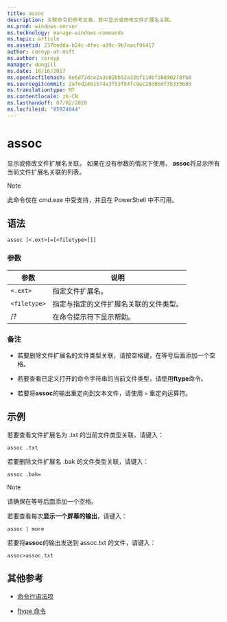 ```yaml
---
title: assoc
description: 关联命令的参考文章，其中显示或修改文件扩展名关联。
ms.prod: windows-server
ms.technology: manage-windows-commands
ms.topic: article
ms.assetid: 237bedda-b24c-4fec-a39c-9b7eacf96417
author: coreyp-at-msft
ms.author: coreyp
manager: dongill
ms.date: 10/16/2017
ms.openlocfilehash: 6e6d72dce2a3e820b52a33bf11dbf38890278fb8
ms.sourcegitcommit: 2afed2461574a3f53f84fc9ec28d86df3b335685
ms.translationtype: MT
ms.contentlocale: zh-CN
ms.lasthandoff: 07/02/2020
ms.locfileid: "85924044"
---
```

# <a name="assoc"></a>assoc

显示或修改文件扩展名关联。 如果在没有参数的情况下使用， **assoc**将显示所有当前文件扩展名关联的列表。

> [!NOTE]
> 此命令仅在 cmd.exe 中受支持，并且在 PowerShell 中不可用。

## <a name="syntax"></a>语法

```
assoc [<.ext>[=[<filetype>]]]
```

### <a name="parameters"></a>参数

| 参数 | 说明 |
| --------- | ----------- |
| `<.ext>` | 指定文件扩展名。 |
| `<filetype>` | 指定与指定的文件扩展名关联的文件类型。 |
| /? | 在命令提示符下显示帮助。 |

### <a name="remarks"></a>备注

- 若要删除文件扩展名的文件类型关联，请按空格键，在等号后面添加一个空格。

- 若要查看已定义打开的命令字符串的当前文件类型，请使用**ftype**命令。

- 若要将**assoc**的输出重定向到文本文件，请使用 `>` 重定向运算符。

## <a name="examples"></a>示例

若要查看文件扩展名为 .txt 的当前文件类型关联，请键入：

```
assoc .txt
```

若要删除文件扩展名 .bak 的文件类型关联，请键入：

```
assoc .bak=
```

> [!NOTE]
> 请确保在等号后面添加一个空格。

若要查看每次**显示一个屏幕的输出**，请键入：

```
assoc | more
```

若要将**assoc**的输出发送到 assoc.txt 的文件，请键入：

```
assoc>assoc.txt
```

## <a name="additional-references"></a>其他参考

- [命令行语法项](command-line-syntax-key.md)

- [ftype 命令](ftype.md)
